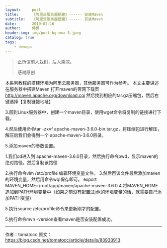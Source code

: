 ```yaml
---
layout:     post
title:      《阿里云服务器搭建》------ 安装Maven
subtitle:   《阿里云服务器搭建》------ 安装Maven
date:       2019-02-16
author:     傅枫
header-img: img/post-bg-mma-5.jpeg
catalog: true
tags:
    - devops
---
```


> 正所谓前人栽树，后人乘凉。
> 
> 感谢原创

本系列教程的搭建环境为阿里云服务器，其他服务器可作为参考。
本文主要讲述在服务器中搭建Maven
打开maven的官网下载页 http://maven.apache.org/download.cgi
然后找到相应的tar.gz压缩包，然后右键选择【复制链接地址】


3.回到Linux服务器中，创建一个maven目录，使用wget命令将复制的链接进行下载。


4.然后使用命令tar -zxvf apache-maven-3.6.0-bin.tar.gz，将压缩包进行解压，解压后我们会得到一个 apache-maven-3.6.0目录。

5.添加maven的参数设置。

1.我们cd进入到 apache-maven-3.6.0目录，然后执行命令pwd，显示maven的绝对路径。然后复制该路径

2.执行命令vim /etc/profile 编辑环境变量文件。
3.然后再该文件最后添加maven的环境变量，然后用命令wq!保存即可。
export MAVEN_HOME=/root/app/maven/apache-maven-3.6.0
4.将MAVEN_HOME追加到PATH环境变量中（如果之前没有配置过jdk的环境变量的话，就需要自己添加PATH变量）


5.执行source /etc/profile命令来更新刚才的配置。

5.执行命令mvn -version查看maven是否安装配置成功。

--------------------- 
作者：tomatocc 
原文：https://blog.csdn.net/tomatocc/article/details/83933913 
